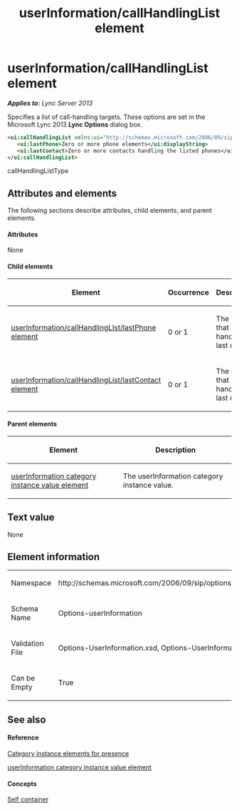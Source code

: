 ﻿---
title: userInformation/callHandlingList element
TOCTitle: userInformation/callHandlingList element
ms:assetid: 39b98666-1fe1-4824-aaba-cadfddf2e635
ms:mtpsurl: https://msdn.microsoft.com/en-us/library/Dn454810(v=office.15)
ms:contentKeyID: 57093954
ms.date: 07/24/2014
mtps_version: v=office.15
dev_langs:
- xml
---

# userInformation/callHandlingList element


_**Applies to:** Lync Server 2013_

Specifies a list of call-handling targets. These options are set in the Microsoft Lync 2013 **Lync Options** dialog box.

``` xml
<ui:callHandlingList xmlns:ui="http://schemas.microsoft.com/2006/09/sip/options/userInformation" >
   <ui:lastPhone>Zero or more phone elements</ui:displayString>
   <ui:lastContact>Zero or more contacts handling the listed phones</ui:uri>
</ui:callHandlingList>
```

callHandlingListType

## Attributes and elements

The following sections describe attributes, child elements, and parent elements.

#### Attributes

None

#### Child elements

<table>
<colgroup>
<col style="width: 33%" />
<col style="width: 33%" />
<col style="width: 33%" />
</colgroup>
<thead>
<tr class="header">
<th><p>Element</p></th>
<th><p>Occurrence</p></th>
<th><p>Description</p></th>
</tr>
</thead>
<tbody>
<tr class="odd">
<td><p><a href="userinformation-callhandlinglist-lastphone-element.md">userInformation/callHandlingLIst/lastPhone element</a></p></td>
<td><p>0 or 1</p></td>
<td><p>The phone that handled the last call.</p></td>
</tr>
<tr class="even">
<td><p><a href="userinformation-callhandlinglist-lastcontact-element.md">userInformation/callHandlingList/lastContact element</a></p></td>
<td><p>0 or 1</p></td>
<td><p>The contact that handled the last call.</p></td>
</tr>
</tbody>
</table>


#### Parent elements

<table>
<colgroup>
<col style="width: 50%" />
<col style="width: 50%" />
</colgroup>
<thead>
<tr class="header">
<th><p>Element</p></th>
<th><p>Description</p></th>
</tr>
</thead>
<tbody>
<tr class="odd">
<td><p><a href="userinformation-category-instance-value-element.md">userInformation category instance value element</a></p></td>
<td><p>The userInformation category instance value.</p></td>
</tr>
</tbody>
</table>


## Text value

None

## Element information

<table>
<colgroup>
<col style="width: 50%" />
<col style="width: 50%" />
</colgroup>
<tbody>
<tr class="odd">
<td><p>Namespace</p></td>
<td><p>http://schemas.microsoft.com/2006/09/sip/options/userInformation</p></td>
</tr>
<tr class="even">
<td><p>Schema Name</p></td>
<td><p>Options-userInformation</p></td>
</tr>
<tr class="odd">
<td><p>Validation File</p></td>
<td><p>Options-UserInformation.xsd, Options-UserInformationtypes.xsd</p></td>
</tr>
<tr class="even">
<td><p>Can be Empty</p></td>
<td><p>True</p></td>
</tr>
</tbody>
</table>


## See also

#### Reference

[Category instance elements for presence](category-instance-elements-for-presence.md)

[userInformation category instance value element](userinformation-category-instance-value-element.md)

#### Concepts

[Self container](self-container.md)

